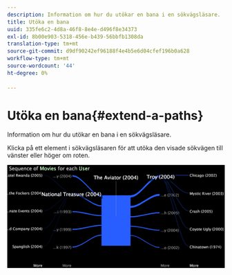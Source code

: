 ```yaml
---
description: Information om hur du utökar en bana i en sökvägsläsare.
title: Utöka en bana
uuid: 335fe6c2-4d8a-46f8-8e4e-d496f8e34373
exl-id: 8b00e903-5318-456e-b439-56bbfb1308da
translation-type: tm+mt
source-git-commit: d9df90242ef96188f4e4b5e6d04cfef196b0a628
workflow-type: tm+mt
source-wordcount: '44'
ht-degree: 0%

---
```


# Utöka en bana{#extend-a-paths}

Information om hur du utökar en bana i en sökvägsläsare.

Klicka på ett element i sökvägsläsaren för att utöka den visade sökvägen till vänster eller höger om roten.

![](assets/vis_PathBrowser_ExplorePaths.png)
